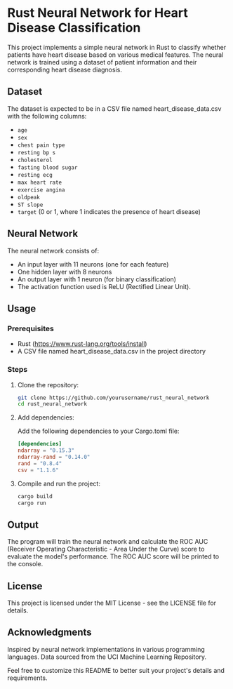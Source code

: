# Rust Neural Network for Heart Disease Classification
This project implements a simple neural network in Rust to classify whether patients have heart disease based on various medical features. The neural network is trained using a dataset of patient information and their corresponding heart disease diagnosis.

## Dataset
The dataset is expected to be in a CSV file named heart_disease_data.csv with the following columns:

- `age`
- `sex`
- `chest pain type`
- `resting bp s`
- `cholesterol`
- `fasting blood sugar`
- `resting ecg`
- `max heart rate`
- `exercise angina`
- `oldpeak`
- `ST slope`
- `target` (0 or 1, where 1 indicates the presence of heart disease)

## Neural Network
The neural network consists of:

- An input layer with 11 neurons (one for each feature)
- One hidden layer with 8 neurons
- An output layer with 1 neuron (for binary classification)
- The activation function used is ReLU (Rectified Linear Unit).

## Usage
### Prerequisites
- Rust (https://www.rust-lang.org/tools/install)
- A CSV file named heart_disease_data.csv in the project directory

### Steps
1. Clone the repository:

    ```sh
    git clone https://github.com/yourusername/rust_neural_network
    cd rust_neural_network
    ```

2. Add dependencies:

    Add the following dependencies to your Cargo.toml file:

    ```toml
    [dependencies]
    ndarray = "0.15.3"
    ndarray-rand = "0.14.0"
    rand = "0.8.4"
    csv = "1.1.6"
    ```

3. Compile and run the project:

    ```sh
    cargo build
    cargo run
    ```

## Output
The program will train the neural network and calculate the ROC AUC (Receiver Operating Characteristic - Area Under the Curve) score to evaluate the model's performance. The ROC AUC score will be printed to the console.

## License
This project is licensed under the MIT License - see the LICENSE file for details.

## Acknowledgments
Inspired by neural network implementations in various programming languages.
Data sourced from the UCI Machine Learning Repository.



Feel free to customize this README to better suit your project's details and requirements.







